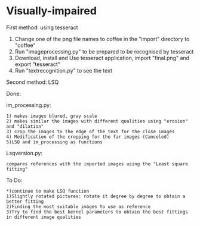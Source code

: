 # Visually-impaired

First method: using tesseract

1) Change one of the png file names to coffee in the "import" directory to "coffee"
2) Run "imageprocessing.py" to be prepared to be recognised by tesseract
3) Download, install and Use tesseract application, import "final.png" and export "tesseract"
4) Run "textrecognition.py" to see the text


Second method: LSQ

Done:

im_processing.py:

    1) makes images blured, gray scale
    2) makes similar the images with different qualities using "erosion" and "dilation"
    3) crop the images to the edge of the text for the close images
    4) Modification of the cropping for the far images (Canceled)
    5)LSQ and im_processing as functions
    
    
Lsqversion.py:

    compares references with the imported images using the "Least square fitting"


To Do:

    *)continue to make LSQ function
    1)Slightly rotated pictures: rotate it degree by degree to obtain a better fitting
    2)Finding the most suitable images to use as reference
    3)Try to find the best kernel parameters to obtain the best fittings in different image qualities
